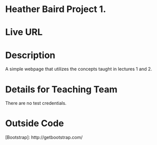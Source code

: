 <h1>Heather Baird Project 1.</h1>

<h1>Live URL</h1>
<http://p1-heather.gopagoda.com>

<h1>Description</h1>
A simple webpage that utilizes the concepts taught in lectures 1 and 2.

<h1>Details for Teaching Team</h1>
There are no test credentials.

<h1>Outside Code</h1>
[Bootstrap]: http://getbootstrap.com/ 

